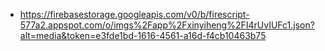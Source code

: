 - https://firebasestorage.googleapis.com/v0/b/firescript-577a2.appspot.com/o/imgs%2Fapp%2Fxinyiheng%2FI4rUvIUFc1.json?alt=media&token=e3fde1bd-1616-4561-a16d-f4cb10463b75
